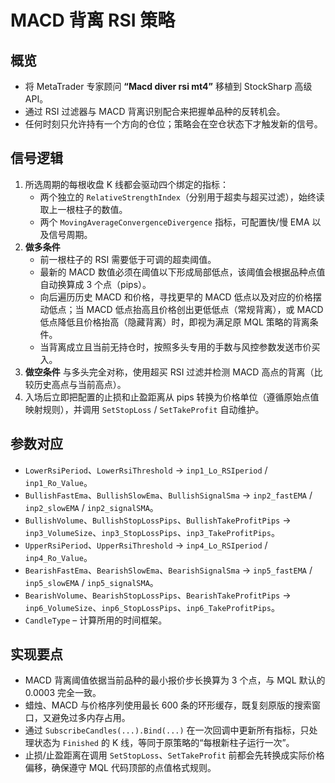 # MACD 背离 RSI 策略

## 概览
- 将 MetaTrader 专家顾问 **“Macd diver rsi mt4”** 移植到 StockSharp 高级 API。
- 通过 RSI 过滤器与 MACD 背离识别配合来把握单品种的反转机会。
- 任何时刻只允许持有一个方向的仓位；策略会在空仓状态下才触发新的信号。

## 信号逻辑
1. 所选周期的每根收盘 K 线都会驱动四个绑定的指标：
   - 两个独立的 `RelativeStrengthIndex`（分别用于超卖与超买过滤），始终读取上一根柱子的数值。
   - 两个 `MovingAverageConvergenceDivergence` 指标，可配置快/慢 EMA 以及信号周期。
2. **做多条件**
   - 前一根柱子的 RSI 需要低于可调的超卖阈值。
   - 最新的 MACD 数值必须在阈值以下形成局部低点，该阈值会根据品种点值自动换算成 3 个点（pips）。
   - 向后遍历历史 MACD 和价格，寻找更早的 MACD 低点以及对应的价格摆动低点；当 MACD 低点抬高且价格创出更低低点（常规背离），或 MACD 低点降低且价格抬高（隐藏背离）时，即视为满足原 MQL 策略的背离条件。
   - 当背离成立且当前无持仓时，按照多头专用的手数与风控参数发送市价买入。
3. **做空条件** 与多头完全对称，使用超买 RSI 过滤并检测 MACD 高点的背离（比较历史高点与当前高点）。
4. 入场后立即把配置的止损和止盈距离从 pips 转换为价格单位（遵循原始点值映射规则），并调用 `SetStopLoss` / `SetTakeProfit` 自动维护。

## 参数对应
- `LowerRsiPeriod`、`LowerRsiThreshold` → `inp1_Lo_RSIperiod` / `inp1_Ro_Value`。
- `BullishFastEma`、`BullishSlowEma`、`BullishSignalSma` → `inp2_fastEMA` / `inp2_slowEMA` / `inp2_signalSMA`。
- `BullishVolume`、`BullishStopLossPips`、`BullishTakeProfitPips` → `inp3_VolumeSize`、`inp3_StopLossPips`、`inp3_TakeProfitPips`。
- `UpperRsiPeriod`、`UpperRsiThreshold` → `inp4_Lo_RSIperiod` / `inp4_Ro_Value`。
- `BearishFastEma`、`BearishSlowEma`、`BearishSignalSma` → `inp5_fastEMA` / `inp5_slowEMA` / `inp5_signalSMA`。
- `BearishVolume`、`BearishStopLossPips`、`BearishTakeProfitPips` → `inp6_VolumeSize`、`inp6_StopLossPips`、`inp6_TakeProfitPips`。
- `CandleType` – 计算所用的时间框架。

## 实现要点
- MACD 背离阈值依据当前品种的最小报价步长换算为 3 个点，与 MQL 默认的 0.0003 完全一致。
- 蜡烛、MACD 与价格序列使用最长 600 条的环形缓存，既复刻原版的搜索窗口，又避免过多内存占用。
- 通过 `SubscribeCandles(...).Bind(...)` 在一次回调中更新所有指标，只处理状态为 `Finished` 的 K 线，等同于原策略的“每根新柱子运行一次”。
- 止损/止盈距离在调用 `SetStopLoss`、`SetTakeProfit` 前都会先转换成实际价格偏移，确保遵守 MQL 代码顶部的点值格式规则。
